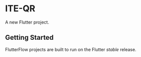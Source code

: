 # ITE-QR

A new Flutter project.

## Getting Started

FlutterFlow projects are built to run on the Flutter _stable_ release.
